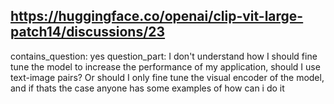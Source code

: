 ## https://huggingface.co/openai/clip-vit-large-patch14/discussions/23

contains_question: yes
question_part: I don't understand how I should fine tune the model to increase the performance of my application, should I use text-image pairs? Or should I only fine tune the visual encoder of the model, and if thats the case anyone has some examples of how can i do it